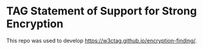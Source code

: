# TAG Statement of Support for Strong Encryption 

This repo was used to develop https://w3ctag.github.io/encryption-finding/.
